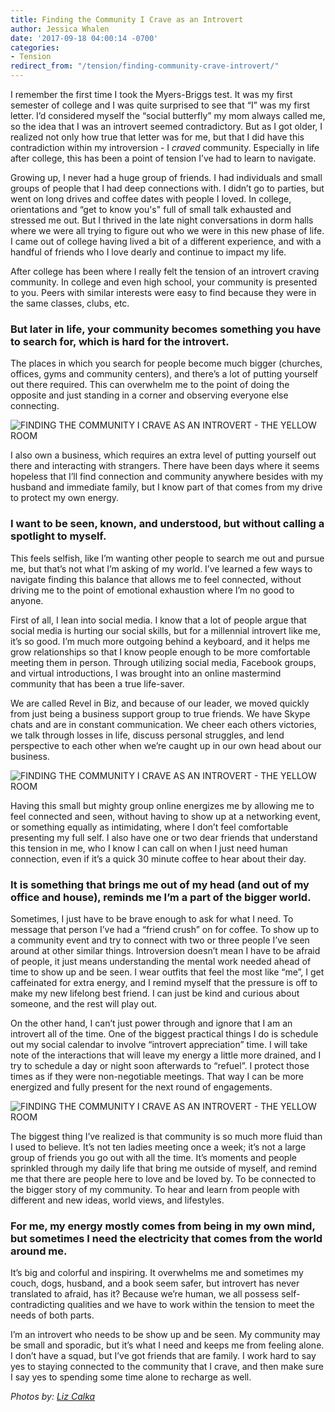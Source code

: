 ```yaml
---
title: Finding the Community I Crave as an Introvert
author: Jessica Whalen
date: '2017-09-18 04:00:14 -0700'
categories:
- Tension
redirect_from: "/tension/finding-community-crave-introvert/"
---
```


I remember the first time I took the Myers-Briggs test. It was my first semester of college and I was quite surprised to see that “I” was my first letter. I’d considered myself the “social butterfly” my mom always called me, so the idea that I was an introvert seemed contradictory. But as I got older, I realized not only how true that letter was for me, but that I did have this contradiction within my introversion - I _craved_ community. Especially in life after college, this has been a point of tension I’ve had to learn to navigate.

Growing up, I never had a huge group of friends. I had individuals and small groups of people that I had deep connections with. I didn’t go to parties, but went on long drives and coffee dates with people I loved. In college, orientations and “get to know you's" full of small talk exhausted and stressed me out. But I thrived in the late night conversations in dorm halls where we were all trying to figure out who we were in this new phase of life. I came out of college having lived a bit of a different experience, and with a handful of friends who I love dearly and continue to impact my life.

After college has been where I really felt the tension of an introvert craving community. In college and even high school, your community is presented to you. Peers with similar interests were easy to find because they were in the same classes, clubs, etc.

### But later in life, your community becomes something you have to search for, which is hard for the introvert.

The places in which you search for people become much bigger (churches, offices, gyms and community centers), and there’s a lot of putting yourself out there required. This can overwhelm me to the point of doing the opposite and just standing in a corner and observing everyone else connecting.

![FINDING THE COMMUNITY I CRAVE AS AN INTROVERT - THE YELLOW ROOM](https://yellow-blog-images.imgix.net/2017/09/1T5A8508.jpg)

I also own a business, which requires an extra level of putting yourself out there and interacting with strangers. There have been days where it seems hopeless that I’ll find connection and community anywhere besides with my husband and immediate family, but I know part of that comes from my drive to protect my own energy.

### I want to be seen, known, and understood, but without calling a spotlight to myself.

This feels selfish, like I’m wanting other people to search me out and pursue me, but that’s not what I’m asking of my world. I’ve learned a few ways to navigate finding this balance that allows me to feel connected, without driving me to the point of emotional exhaustion where I’m no good to anyone.

First of all, I lean into social media. I know that a lot of people argue that social media is hurting our social skills, but for a millennial introvert like me, it’s so good. I’m much more outgoing behind a keyboard, and it helps me grow relationships so that I know people enough to be more comfortable meeting them in person. Through utilizing social media, Facebook groups, and virtual introductions, I was brought into an online mastermind community that has been a true life-saver.

We are called Revel in Biz, and because of our leader, we moved quickly from just being a business support group to true friends. We have Skype chats and are in constant communication. We cheer each others victories, we talk through losses in life, discuss personal struggles, and lend perspective to each other when we’re caught up in our own head about our business.

![FINDING THE COMMUNITY I CRAVE AS AN INTROVERT - THE YELLOW ROOM](https://yellow-blog-images.imgix.net/2017/09/1T5A8533.jpg)

Having this small but mighty group online energizes me by allowing me to feel connected and seen, without having to show up at a networking event, or something equally as intimidating, where I don’t feel comfortable presenting my full self. I also have one or two dear friends that understand this tension in me, who I know I can call on when I just need human connection, even if it’s a quick 30 minute coffee to hear about their day.

### It is something that brings me out of my head (and out of my office and house), reminds me I’m a part of the bigger world.

Sometimes, I just have to be brave enough to ask for what I need. To message that person I’ve had a “friend crush” on for coffee. To show up to a community event and try to connect with two or three people I’ve seen around at other similar things. Introversion doesn’t mean I have to be afraid of people, it just means understanding the mental work needed ahead of time to show up and be seen. I wear outfits that feel the most like “me”, I get caffeinated for extra energy, and I remind myself that the pressure is off to make my new lifelong best friend. I can just be kind and curious about someone, and the rest will play out.

On the other hand, I can’t just power through and ignore that I am an introvert all of the time. One of the biggest practical things I do is schedule out my social calendar to involve “introvert appreciation” time. I will take note of the interactions that will leave my energy a little more drained, and I try to schedule a day or night soon afterwards to “refuel”. I protect those times as if they were non-negotiable meetings. That way I can be more energized and fully present for the next round of engagements.

![FINDING THE COMMUNITY I CRAVE AS AN INTROVERT - THE YELLOW ROOM](https://yellow-blog-images.imgix.net/2017/09/1T5A8417.jpg)

The biggest thing I’ve realized is that community is so much more fluid than I used to believe. It’s not ten ladies meeting once a week; it’s not a large group of friends you go out with all the time. It’s moments and people sprinkled through my daily life that bring me outside of myself, and remind me that there are people here to love and be loved by. To be connected to the bigger story of my community. To hear and learn from people with different and new ideas, world views, and lifestyles.

### For me, my energy mostly comes from being in my own mind, but sometimes I need the electricity that comes from the world around me.

It’s big and colorful and inspiring. It overwhelms me and sometimes my couch, dogs, husband, and a book seem safer, but introvert has never translated to afraid, has it? Because we’re human, we all possess self-contradicting qualities and we have to work within the tension to meet the needs of both parts.

I’m an introvert who needs to be show up and be seen. My community may be small and sporadic, but it’s what I need and keeps me from feeling alone. I don’t have a squad, but I’ve got friends that are family. I work hard to say yes to staying connected to the community that I crave, and then make sure I say yes to spending some time alone to recharge as well.

_Photos by: [Liz Calka](https://www.lizcalka.photo/)_

